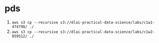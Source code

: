 # pds
1. `aws s3 cp --recursive s3://dlai-practical-data-science/labs/c1w1-474798/ ./`
2. `aws s3 cp --recursive s3://dlai-practical-data-science/labs/c1w2-859512/ ./`

